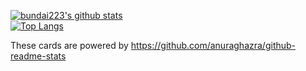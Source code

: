 [![bundai223's github stats](https://github-readme-stats.vercel.app/api?username=bundai223)](https://github.com/anuraghazra/github-readme-stats)  
[![Top Langs](https://github-readme-stats.vercel.app/api/top-langs/?username=bundai223&layout=compact)](https://github.com/anuraghazra/github-readme-stats)

These cards are powered by https://github.com/anuraghazra/github-readme-stats
<!--
### Hi there 👋

**bundai223/bundai223** is a ✨ _special_ ✨ repository because its `README.md` (this file) appears on your GitHub profile.

Here are some ideas to get you started:

- 🔭 I’m currently working on ...
- 🌱 I’m currently learning ...
- 👯 I’m looking to collaborate on ...
- 🤔 I’m looking for help with ...
- 💬 Ask me about ...
- 📫 How to reach me: ...
- 😄 Pronouns: ...
- ⚡ Fun fact: ...
-->
